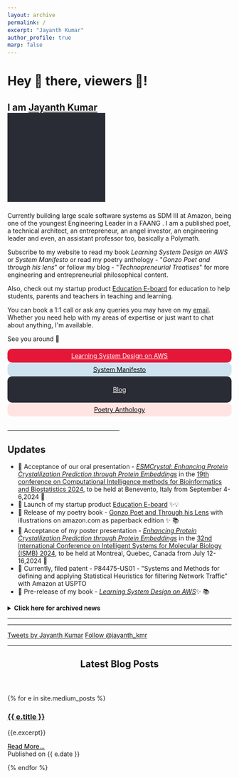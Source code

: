 ```yaml
---
layout: archive
permalink: /
excerpt: "Jayanth Kumar"
author_profile: true
marp: false
---
```

<h1> Hey 👋 there, viewers 👀! </h1>
<h2>
I am <a href="https://jaykmr.com">Jayanth Kumar</a> 
<div>
<img src="/images/brand_animation_crop.gif" width="220" height="200" />
</div> 
</h2>

Currently building large scale software systems as SDM III at Amazon, being one of the youngest Engineering Leader in a FAANG . I am a published poet, a technical architect, an entrepreneur, an angel investor, an engineering leader and even, an assistant professor too, basically a Polymath.

Subscribe to my website to read my book *Learning System Design on AWS* or *System Manifesto* or read my poetry anthology - "*Gonzo Poet and through his lens*" or follow my blog - "*Technopreneurial Treatises*" for more engineering and entrepreneurial philosophical content.

Also, check out my startup product [Education E-board](https://edapp.jaykmr.com) for education to help students, parents and teachers in teaching and learning.  

You can book a 1:1 call or ask any queries you may have on my [email](mailto:jayanthjaiswal15@gmail.com). Whether you need help with my areas of expertise or just want to chat about anything, I'm available.

See you around 🎩



<div>
  
  <div style="float:center; border: 2px solid #e51738;text-align:center;border-radius:10px; padding:5px; background: #e51738;">
  <a href="https://learning.oreilly.com/library/view/learning-system-design/9781098146887/" style="color:white">Learning System Design on AWS</a>
  </div> 

  <div style="float:center; border: 2px solid #cfe2ef;text-align:center;border-radius:10px; padding:5px; background: #cfe2ef;">
  <a href="https://jaykmr.com/system-manifesto/" style="color:black">System Manifesto</a>
  </div> 

  <div style="float:center; border: 2px solid #292C34;text-align:center;border-radius:10px; padding:5px; background: #292C34;">
  
  <a href="https://blog.jaykmr.com" style="color:white">Blog</a>
  </div>

  <div style="float:center; border: 2px solid MistyRose;text-align:center;border-radius:10px; padding:5px; background: MistyRose;">
  <a href="https://www.amazon.in/Gonzo-Poet-through-his-lens-ebook/dp/B07M6CWQJJ/" style="color:black">Poetry Anthology</a>
  </div> 
  
</div>
<br/>
<hr width="50%" />

## Updates
-  🔨 Acceptance of our oral presentation - [*ESMCrystal: Enhancing Protein Crystallization Prediction through Protein Embeddings*](https://easychair.org/publications/preprint/FTCX) in the [19th conference on
Computational Intelligence methods for Bioinformatics and Biostatistics 2024](https://www.bioinformatics-sannio.org/cibb2024/), to be held at Benevento, Italy from September 4-6,2024 📝
- 🔨 Launch of my startup product [Education E-board](https://edapp.jaykmr.com) ✨💡
- 🔨  Release of my poetry book - [Gonzo Poet and Through his Lens](https://www.amazon.com/Gonzo-Poet-through-his-lens/dp/1792911742/ref=tmm_pap_swatch_0) with illustrations on amazon.com as paperback edition ✨ 📚
- 🔨 Acceptance of my poster presentation - [*Enhancing Protein Crystallization Prediction through Protein Embeddings*](https://iscb.junolive.co/ISMB24/live/exhibitor/ismb2024_poster_1399) in the [32nd International Conference on Intelligent Systems for Molecular Biology (ISMB) 2024](https://www.iscb.org/ismb2024/home), to be held at Montreal, Quebec, Canada from July 12-16,2024 📝
- 🔨 Currently, filed patent - P84475-US01 - "Systems and Methods for defining and applying Statistical Heuristics for filtering Network Traffic" with Amazon at USPTO
- 🔨 Pre-release of my book - [*Learning System Design on AWS*](https://learning.oreilly.com/library/view/learning-system-design/9781098146887/)✨ 📚


<details markdown=1><summary markdown="span"><b>Click here for archived news</b></summary>
* <sub> March 2024: I secured AIR 86 in GATE 2024 for Data Science and Artificial Intelligence (DA), scoring 794 marks. 
* <sub> January 2023: I currently, work for Twitch TQ team in Amazon. </sub>
* <sub>  April 2022: I have joined Amazon.</sub>
* <sub>  December 2019: I secured AIR 13 in UGC NTA NET in Computer Science and Applications paper, scoring 190 marks out of 300 with percentile of 99.9719978., thus qualifying for Assistant Professor Position.</sub>
* <sub> Added gallery of my research and work associations [Gallery - Jayanth Kumar](https://jaykmr.com/gallery/)</sub>
* <sub>  Release of my [Personal Website - Jayanth Kumar](https://jaykmr.com) </sub>
* <sub> Set up of the blog - [Technopreneurial Treatises](https://blog.jaykmr.com) </sub>

  <!-- <sub>  Feb 2020: I will be presenting a talk on "*Modelling excitation energy transfer and trapping in the filamentous cyanobacterium Anabaena variabilis PCC7120* at, "*Optimization of light energy conversion in plants and microalgae*", conference, Porto, Portugal.</sub> -->

</details>

----------
<script src="https://platform.linkedin.com/badges/js/profile.js" async defer type="text/javascript"></script>
----------
<a class="twitter-timeline" data-width="600" data-height="1000" data-dnt="true" data-theme="light" href="https://twitter.com/jayanth_kmr?ref_src=twsrc%5Etfw">Tweets by Jayanth Kumar</a> <script async src="https://platform.twitter.com/widgets.js" charset="utf-8" ></script>
<a href="https://twitter.com/jayanth_kmr?ref_src=twsrc%5Etfw" class="twitter-follow-button" data-show-count="true">Follow @jayanth_kmr</a><script async src="https://platform.twitter.com/widgets.js" charset="utf-8"></script>

----------

<section id="main" class="wrapper style1">

  <header class="major">
      <h2>Latest Blog Posts </h2>
  </header>

{% for e in site.medium_posts %}

<div class="row">
  <h3><a href="{{ e.link }}">{{ e.title }}</a></h3>
  <p>{{e.excerpt}}

  <section class="special">
  <a href="{{ e.link }}" style="color:black">Read More...</a>
  </section>
  Published on {{ e.date }}
  </p>
  {% endfor %}
</div>

<!-- ---------- -->

<!-- <section id="main" class="wrapper style1">

  <header class="major">
      <h2>Latest Blog Posts </h2>
  </header>
  
<script type="text/javascript">
const RSS_URL = "https://cors-anywhere.herokuapp.com/https://medium.com/feed/technopreneurial-treatises";


fetch(RSS_URL)
  .then(response => response.text())
  .then(str => new window.DOMParser().parseFromString(str, "text/xml"))
  .then(data => {
    console.log(data);
    const items = data.querySelectorAll("item");
    let html = ``;
    items.forEach(el => {
      html += `

        <div class="row">
          <h3><a href="${el.querySelector("link").innerHTML}">${el.querySelector("title").textContent}</a></h3>
          <p>{{e.excerpt}}

          <section class="special">
          <a href="${el.querySelector("link").innerHTML}" style="color:black">Read More...</a>
          </section>
          Published on ${el.querySelector("pubDate").innerHTML}
          </p>
        </div>
      `;
    });
    mainSection = document.querySelector('#main.wrapper.style1');
    mainSection.insertAdjacentHTML("beforeend", html);
  });
</script>

</section> -->
